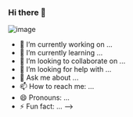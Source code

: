 ### Hi there 👋

![image](https://user-images.githubusercontent.com/98497514/210465538-12379493-cc5f-4402-a87e-5e9bfaa9c141.png)


- 🔭 I’m currently working on ...
- 🌱 I’m currently learning ...
- 👯 I’m looking to collaborate on ...
- 🤔 I’m looking for help with ...
- 💬 Ask me about ...
- 📫 How to reach me: ...
- 😄 Pronouns: ...
- ⚡ Fun fact: ...
-->
